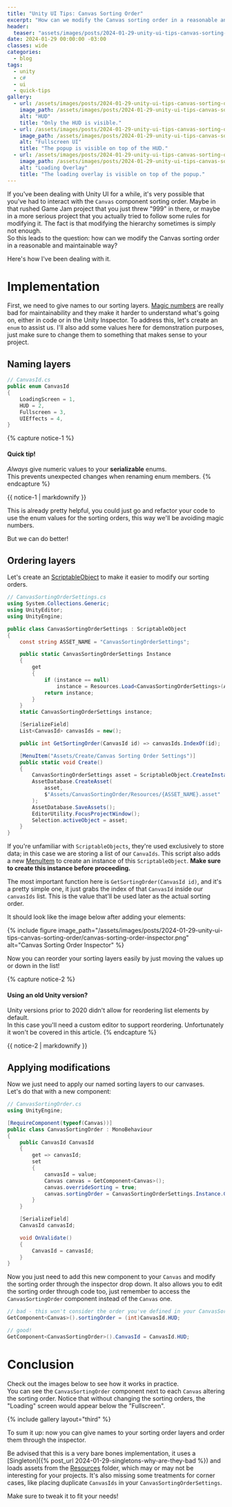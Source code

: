 ```yaml
---
title: "Unity UI Tips: Canvas Sorting Order"
excerpt: "How can we modify the Canvas sorting order in a reasonable and maintainable way?"
header: 
  teaser: "assets/images/posts/2024-01-29-unity-ui-tips-canvas-sorting-order/canvas-sorting-order-inspector.png"
date: 2024-01-29 00:00:00 -03:00
classes: wide
categories:
  - blog
tags:
  - unity
  - c#
  - ui
  - quick-tips
gallery:
  - url: /assets/images/posts/2024-01-29-unity-ui-tips-canvas-sorting-order/hud.png
    image_path: /assets/images/posts/2024-01-29-unity-ui-tips-canvas-sorting-order/hud.png
    alt: "HUD"
    title: "Only the HUD is visible."
  - url: /assets/images/posts/2024-01-29-unity-ui-tips-canvas-sorting-order/fullscreen.png
    image_path: /assets/images/posts/2024-01-29-unity-ui-tips-canvas-sorting-order/fullscreen.png
    alt: "Fullscreen UI"
    title: "The popup is visible on top of the HUD."
  - url: /assets/images/posts/2024-01-29-unity-ui-tips-canvas-sorting-order/loading.png
    image_path: /assets/images/posts/2024-01-29-unity-ui-tips-canvas-sorting-order/loading.png
    alt: "Loading Overlay"
    title: "The loading overlay is visible on top of the popup."
---
```


If you've been dealing with Unity UI for a while, it's very possible that you've had to interact with the `Canvas` component sorting order.
Maybe in that rushed Game Jam project that you just threw "999" in there, or maybe in a more serious project that you actually tried to follow some rules for modifying it. The fact is that modifying the hierarchy sometimes is simply not enough.  
So this leads to the question: how can we modify the Canvas sorting order in a reasonable and maintainable way? 

Here's how I've been dealing with it.

# Implementation

First, we need to give names to our sorting layers. [Magic numbers](https://en.wikipedia.org/wiki/Magic_number_(programming)) are really bad for maintainability and they make it harder to understand what's going on, either in code or in the Unity Inspector.
To address this, let's create an `enum` to assist us. I'll also add some values here for demonstration purposes, just make sure to change them to something that makes sense to your project.

## Naming layers

```csharp
// CanvasId.cs
public enum CanvasId
{
    LoadingScreen = 1,
    HUD = 2,
    Fullscreen = 3,
    UIEffects = 4,
}
```

{% capture notice-1 %}
#### Quick tip!
*Always* give numeric values to your **serializable** enums.  
This prevents unexpected changes when renaming enum members.
{% endcapture %}
<div class="notice--warning">{{ notice-1 | markdownify }}</div>

This is already pretty helpful, you could just go and refactor your code to use the enum values for the sorting orders, this way we'll be avoiding magic numbers.

But we can do better!  

## Ordering layers

Let's create an [ScriptableObject](https://learn.unity.com/tutorial/introduction-to-scriptable-objects#) to make it easier to modify our sorting orders.
```csharp
// CanvasSortingOrderSettings.cs
using System.Collections.Generic;
using UnityEditor;
using UnityEngine;

public class CanvasSortingOrderSettings : ScriptableObject
{
    const string ASSET_NAME = "CanvasSortingOrderSettings";

    public static CanvasSortingOrderSettings Instance
    {
        get
        {
            if (instance == null)
                instance = Resources.Load<CanvasSortingOrderSettings>(ASSET_NAME);
            return instance;
        }
    }
    static CanvasSortingOrderSettings instance;

    [SerializeField]
    List<CanvasId> canvasIds = new();

    public int GetSortingOrder(CanvasId id) => canvasIds.IndexOf(id);

    [MenuItem("Assets/Create/Canvas Sorting Order Settings")]
    public static void Create()
    {
        CanvasSortingOrderSettings asset = ScriptableObject.CreateInstance<CanvasSortingOrderSettings>();
        AssetDatabase.CreateAsset(
            asset,
            $"Assets/CanvasSortingOrder/Resources/{ASSET_NAME}.asset"
        );
        AssetDatabase.SaveAssets();
        EditorUtility.FocusProjectWindow();
        Selection.activeObject = asset;
    }
}
```

If you're unfamiliar with `ScriptableObjects`, they're used exclusively to store data; in this case we are storing a list of our `CanvaIds`.
This script also adds a new [MenuItem](https://docs.unity3d.com/ScriptReference/MenuItem.html) to create an instance of this `ScriptableObject`. **Make sure to create this instance before proceeding.**  

The most important function here is `GetSortingOrder(CanvasId id)`, and it's a pretty simple one, it just grabs the index of that `CanvasId` inside our `canvasIds` list. This is the value that'll be used later as the actual sorting order.

It should look like the image below after adding your elements:

{% include figure image_path="/assets/images/posts/2024-01-29-unity-ui-tips-canvas-sorting-order/canvas-sorting-order-inspector.png" alt="Canvas Sorting Order Inspector" %}

Now you can reorder your sorting layers easily by just moving the values up or down in the list!  

{% capture notice-2 %}
#### Using an old Unity version?
Unity versions prior to 2020 didn't allow for reordering list elements by default.  
In this case you'll need a custom editor to support reordering. Unfortunately it won't be covered in this article.
{% endcapture %}
<div class="notice--danger">{{ notice-2 | markdownify }}</div>

## Applying modifications

Now we just need to apply our named sorting layers to our canvases.  
Let's do that with a new component:

```csharp
// CanvasSortingOrder.cs
using UnityEngine;

[RequireComponent(typeof(Canvas))]
public class CanvasSortingOrder : MonoBehaviour
{
    public CanvasId CanvasId
    {
        get => canvasId;
        set
        {
            canvasId = value;
            Canvas canvas = GetComponent<Canvas>();
            canvas.overrideSorting = true;
            canvas.sortingOrder = CanvasSortingOrderSettings.Instance.GetSortingOrder(canvasId);
        }
    }

    [SerializeField]
    CanvasId canvasId;

    void OnValidate()
    {
        CanvasId = canvasId;
    }
}
```

Now you just need to add this new component to your `Canvas` and modify the sorting order through the inspector drop down. It also allows you to edit the sorting order through code too, just remember to access the `CanvasSortingOrder` component instead of the `Canvas` one.

```csharp
// bad - this won't consider the order you've defined in your CanvasSortingOrderSettings.
GetComponent<Canvas>().sortingOrder = (int)CanvasId.HUD;

// good!
GetComponent<CanvasSortingOrder>().CanvasId = CanvasId.HUD;
```

# Conclusion 
Check out the images below to see how it works in practice.  
You can see the `CanvasSortingOrder` component next to each `Canvas` altering the sorting order. Notice that without changing the sorting orders, the "Loading" screen would appear below the "Fullscreen".

{% include gallery layout="third" %}

To sum it up: now you can give names to your sorting order layers and order them through the inspector.  

Be advised that this is a very bare bones implementation, it uses a [Singleton]({% post_url 2024-01-29-singletons-why-are-they-bad %}) and loads assets from the [Resources](https://docs.unity3d.com/ScriptReference/Resources.html) folder, which may or may not be interesting for your projects. It's also missing some treatments for corner cases, like placing duplicate `CanvasIds` in your `CanvasSortingOrderSettings`.  

Make sure to tweak it to fit your needs!  
